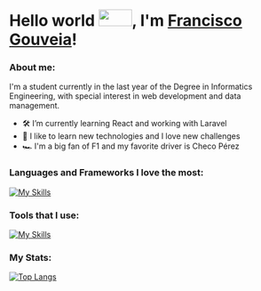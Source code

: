 # Hello world <img src="https://media1.tenor.com/images/03ccf3e07f80af8b7dfb4e556f8eabb5/tenor.gif?itemid=5576725" width="60px" height="30px">, I'm [Francisco Gouveia](https://github.com/Franch1co)!

### About me:
I'm a student currently in the last year of the Degree in Informatics Engineering, with special interest in web development and data management.

<!-- - Here is my website: -->
- 🛠 I’m currently learning React and working with Laravel
- 💪 I like to learn new technologies and I love new challenges
- 🏎 I'm a big fan of F1 and my favorite driver is Checo Pérez

### Languages and Frameworks I love the most:

[![My Skills](https://skillicons.dev/icons?i=react,laravel,nodejs,javascript,html,css,php,mongodb,mysql&theme=dark)](https://skillicons.dev)

### Tools that I use:

[![My Skills](https://skillicons.dev/icons?i=docker,vscode,aws,gitlab,git,powershell&theme=dark)](https://skillicons.dev)

### My Stats:

[![Top Langs](https://github-readme-stats.vercel.app/api/top-langs/?username=Franch1co&layout=compact)](https://github.com/Franch1co/github-readme-stats)

